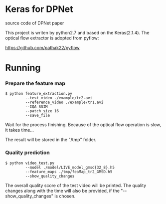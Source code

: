 Keras for DPNet
===============
source code of DPNet paper

This project is writen by python2.7 and based on the Keras(2.1.4). The optical flow extractor is adopted from pyflow:

https://github.com/pathak22/pyflow


Running
=======
### Prepare the feature map
    $ python feature_extraction.py 
             --test_video ./example/tr2.avi 
             --reference_video ./example/tr1.avi 
             --IQA SSIM 
             --patch_size 16 
             --save_file

Wait for the process finishing. Because of the optical flow operation is slow, it takes time...

The result will be stored in the "/tmp" folder.

### Quality prediction
    $ python video_test.py 
             --model ./model/LIVE_model_gmsd{32_8}.h5
             --feature_maps ./tmp/feaMap_tr2_GMSD.h5 
             --show_quality_changes
    
The overall quality score of the test video will be printed. The quality changes along with the time will also be provided, if the "--show_quality_changes" is chosen. 

